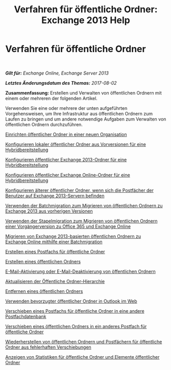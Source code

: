 ﻿---
title: 'Verfahren für öffentliche Ordner: Exchange 2013 Help'
TOCTitle: Verfahren für öffentliche Ordner
ms:assetid: afa54c8e-f3ab-4f5f-85ad-fb2a905ecfa9
ms:mtpsurl: https://technet.microsoft.com/de-de/library/JJ657481(v=EXCHG.150)
ms:contentKeyID: 50476472
ms.date: 05/22/2018
mtps_version: v=EXCHG.150
ms.translationtype: MT
---

# Verfahren für öffentliche Ordner

 

_**Gilt für:** Exchange Online, Exchange Server 2013_

_**Letztes Änderungsdatum des Themas:** 2017-08-02_

**Zusammenfassung:**  Erstellen und Verwalten von öffentlichen Ordnern mit einem oder mehreren der folgenden Artikel.

Verwenden Sie eine oder mehrere der unten aufgeführten Vorgehensweisen, um Ihre Infrastruktur aus öffentlichen Ordnern zum Laufen zu bringen und um andere notwendige Aufgaben zum Verwalten von öffentlichen Ordnern durchzuführen.

[Einrichten öffentlicher Ordner in einer neuen Organisation](set-up-public-folders-in-a-new-organization-exchange-2013-help.md)

[Konfigurieren lokaler öffentlicher Ordner aus Vorversionen für eine Hybridbereitstellung](https://review.docs.microsoft.com/de-de/exchange/collaboration-exo/public-folders/set-up-legacy-hybrid-public-folders)

[Konfigurieren öffentlicher Exchange 2013-Ordner für eine Hybridbereitstellung](https://review.docs.microsoft.com/de-de/exchange/collaboration-exo/public-folders/set-up-modern-hybrid-public-folders)

[Konfigurieren öffentlicher Exchange Online-Ordner für eine Hybridbereitstellung](https://review.docs.microsoft.com/de-de/exchange/collaboration-exo/public-folders/set-up-exo-hybrid-public-folders)

[Konfigurieren älterer öffentlicher Ordner, wenn sich die Postfächer der Benutzer auf Exchange 2013-Servern befinden](configure-legacy-public-folders-where-user-mailboxes-are-on-exchange-2013-servers-exchange-2013-help.md)

[Verwenden der Batchmigration zum Migrieren von öffentlichen Ordnern zu Exchange 2013 aus vorherigen Versionen](use-batch-migration-to-migrate-public-folders-to-exchange-2013-from-previous-versions-exchange-2013-help.md)

[Verwenden der Stapelmigration zum Migrieren von öffentlichen Ordnern einer Vorgängerversion zu Office 365 und Exchange Online](https://review.docs.microsoft.com/de-de/exchange/collaboration-exo/public-folders/batch-migration-of-legacy-public-folders)

[Migrieren von Exchange 2013-basierten öffentlichen Ordnern zu Exchange Online mithilfe einer Batchmigration](https://review.docs.microsoft.com/de-de/exchange/collaboration-exo/public-folders/batch-migration-of-exchange-2013-public-folders)

[Erstellen eines Postfachs für öffentliche Ordner](https://review.docs.microsoft.com/de-de/exchange/collaboration-exo/public-folders/create-public-folder-mailbox)

[Erstellen eines öffentlichen Ordners](https://review.docs.microsoft.com/de-de/exchange/collaboration-exo/public-folders/create-public-folder)

[E-Mail-Aktivierung oder E-Mail-Deaktivierung von öffentlichen Ordnern](mail-enable-or-mail-disable-a-public-folder-exchange-2013-help.md)

[Aktualisieren der Öffentliche Ordner-Hierarchie](https://review.docs.microsoft.com/de-de/exchange/collaboration-exo/public-folders/update-public-folder-hierarchy)

[Entfernen eines öffentlichen Ordners](https://review.docs.microsoft.com/de-de/exchange/collaboration-exo/public-folders/remove-public-folder)

[Verwenden bevorzugter öffentlicher Ordner in Outlook im Web](use-favorite-public-folders-in-outlook-on-the-web-exchange-2013-help.md)

[Verschieben eines Postfachs für öffentliche Ordner in eine andere Postfachdatenbank](move-a-public-folder-mailbox-to-a-different-mailbox-database-exchange-2013-help.md)

[Verschieben eines öffentlichen Ordners in ein anderes Postfach für öffentliche Ordner](move-a-public-folder-to-a-different-public-folder-mailbox-exchange-2013-help.md)

[Wiederherstellen von öffentlichen Ordnern und Postfächern für öffentliche Ordner aus fehlerhaften Verschiebungen](restore-public-folders-and-public-folder-mailboxes-from-failed-moves-exchange-2013-help.md)

[Anzeigen von Statistiken für öffentliche Ordner und Elemente öffentlicher Ordner](https://review.docs.microsoft.com/de-de/exchange/collaboration-exo/public-folders/view-public-folder-statistics)

